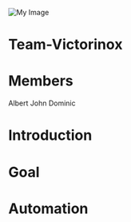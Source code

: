 ![My Image](image.png)
# Team-Victorinox

# Members

Albert
John
Dominic

# Introduction

# Goal


# Automation

